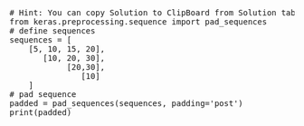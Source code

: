 <pre class="file" data-target="clipboard">
# Hint: You can copy Solution to ClipBoard from Solution tab in Step 6
from keras.preprocessing.sequence import pad_sequences
# define sequences
sequences = [
	[5, 10, 15, 20],
	   [10, 20, 30],
            [20,30],
               [10]
	]
# pad sequence
padded = pad_sequences(sequences, padding='post')
print(padded)
</pre>

